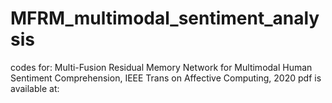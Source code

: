 # MFRM_multimodal_sentiment_analysis

codes for: Multi-Fusion Residual Memory Network for Multimodal Human Sentiment Comprehension, IEEE Trans on Affective Computing, 2020
pdf is available at:

